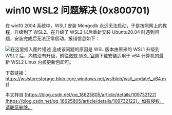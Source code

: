 # win10 WSL2 问题解决 (0x800701)

在 win10 2004 系统中，WSL1 安装 Mongodb 永远无法启动，于是按照网上的教程，升级到了 WSL2。在升级了 WSL2 以后重新安装 Ubuntu20.04 时遇到问题，安装完成后无法正常启动，报错信息如下：

![在这里插入图片描述](https://img-blog.csdnimg.cn/20201116224931763.png#pic_center)
造成该问题的原因是 WSL 版本由原来的 WSL1 升级到 WSL2 后，内核没有升级，前往[微软 WSL 官网](https://docs.microsoft.com/zh-cn/windows/wsl/wsl2-kernel)下载安装适用于 x64 计算机的最新 WSL2 Linux 内核更新包即可。

下载链接：https://wslstorestorage.blob.core.windows.net/wslblob/wsl\_update\_x64.msi

本文转自 [https://blog.csdn.net/qq_18625805/article/details/109732122](https://blog.csdn.net/qq_18625805/article/details/109732122)，如有侵权，请联系删除。
